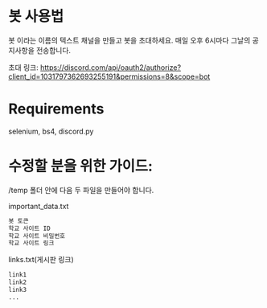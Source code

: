 # 봇 사용법
봇 이라는 이름의 텍스트 채널을 만들고 봇을 초대하세요.
매일 오후 6시마다 그날의 공지사항을 전송합니다.

초대 링크:
https://discord.com/api/oauth2/authorize?client_id=1031797362693255191&permissions=8&scope=bot

# Requirements
selenium, bs4, discord.py

# 수정할 분을 위한 가이드:
/temp 폴더 안에 다음 두 파일을 만들어야 합니다.

important_data.txt
```txt
봇 토큰
학교 사이트 ID
학교 사이트 비밀번호
학교 사이트 링크
```

links.txt(게시판 링크)
```txt
link1
link2
link3
...
```
